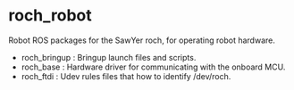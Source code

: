 roch_robot
===========

Robot ROS packages for the SawYer roch, for operating robot hardware.

 - roch_bringup : Bringup launch files and scripts.
 - roch_base : Hardware driver for communicating with the onboard MCU.
 - roch_ftdi : Udev rules files that how to identify /dev/roch.

